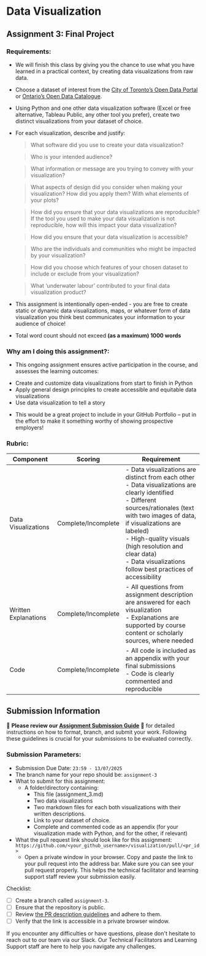 # Data Visualization

## Assignment 3: Final Project

### Requirements:

- We will finish this class by giving you the chance to use what you have learned in a practical context, by creating data visualizations from raw data.
- Choose a dataset of interest from the [City of Toronto’s Open Data Portal](https://www.toronto.ca/city-government/data-research-maps/open-data/) or [Ontario’s Open Data Catalogue](https://data.ontario.ca/).
- Using Python and one other data visualization software (Excel or free alternative, Tableau Public, any other tool you prefer), create two distinct visualizations from your dataset of choice.
- For each visualization, describe and justify:

  > What software did you use to create your data visualization?

  > Who is your intended audience?

  > What information or message are you trying to convey with your visualization?

  > What aspects of design did you consider when making your visualization? How did you apply them? With what elements of your plots?

  > How did you ensure that your data visualizations are reproducible? If the tool you used to make your data visualization is not reproducible, how will this impact your data visualization?

  > How did you ensure that your data visualization is accessible?

  > Who are the individuals and communities who might be impacted by your visualization?

  > How did you choose which features of your chosen dataset to include or exclude from your visualization?

  > What ‘underwater labour’ contributed to your final data visualization product?

- This assignment is intentionally open-ended - you are free to create static or dynamic data visualizations, maps, or whatever form of data visualization you think best communicates your information to your audience of choice!
- Total word count should not exceed **(as a maximum) 1000 words**

### Why am I doing this assignment?:

- This ongoing assignment ensures active participation in the course, and assesses the learning outcomes:

* Create and customize data visualizations from start to finish in Python
* Apply general design principles to create accessible and equitable data visualizations
* Use data visualization to tell a story

- This would be a great project to include in your GitHub Portfolio – put in the effort to make it something worthy of showing prospective employers!

### Rubric:

| Component            | Scoring             | Requirement                                                                                                                                                                                                                                                                                                                   |
| -------------------- | ------------------- | ----------------------------------------------------------------------------------------------------------------------------------------------------------------------------------------------------------------------------------------------------------------------------------------------------------------------------- |
| Data Visualizations  | Complete/Incomplete | - Data visualizations are distinct from each other<br>- Data visualizations are clearly identified<br>- Different sources/rationales (text with two images of data, if visualizations are labeled)<br>- High-quality visuals (high resolution and clear data)<br>- Data visualizations follow best practices of accessibility |
| Written Explanations | Complete/Incomplete | - All questions from assignment description are answered for each visualization<br>- Explanations are supported by course content or scholarly sources, where needed                                                                                                                                                          |
| Code                 | Complete/Incomplete | - All code is included as an appendix with your final submissions<br>- Code is clearly commented and reproducible                                                                                                                                                                                                             |

## Submission Information

🚨 **Please review our [Assignment Submission Guide](https://github.com/UofT-DSI/onboarding/blob/main/onboarding_documents/submissions.md)** 🚨 for detailed instructions on how to format, branch, and submit your work. Following these guidelines is crucial for your submissions to be evaluated correctly.

### Submission Parameters:

- Submission Due Date: `23:59 - 13/07/2025`
- The branch name for your repo should be: `assignment-3`
- What to submit for this assignment:
  - A folder/directory containing:
    - This file (assignment_3.md)
    - Two data visualizations
    - Two markdown files for each both visualizations with their written descriptions.
    - Link to your dataset of choice.
    - Complete and commented code as an appendix (for your visualization made with Python, and for the other, if relevant)
- What the pull request link should look like for this assignment: `https://github.com/<your_github_username>/visualization/pull/<pr_id>`
  - Open a private window in your browser. Copy and paste the link to your pull request into the address bar. Make sure you can see your pull request properly. This helps the technical facilitator and learning support staff review your submission easily.

Checklist:

- [ ] Create a branch called `assignment-3`.
- [ ] Ensure that the repository is public.
- [ ] Review [the PR description guidelines](https://github.com/UofT-DSI/onboarding/blob/main/onboarding_documents/submissions.md#guidelines-for-pull-request-descriptions) and adhere to them.
- [ ] Verify that the link is accessible in a private browser window.

If you encounter any difficulties or have questions, please don't hesitate to reach out to our team via our Slack. Our Technical Facilitators and Learning Support staff are here to help you navigate any challenges.
